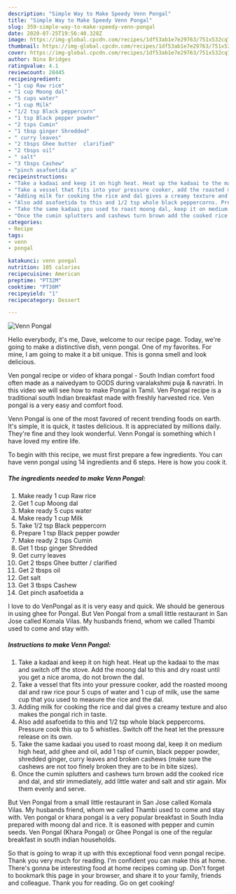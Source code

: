 ```yaml
---
description: "Simple Way to Make Speedy Venn Pongal"
title: "Simple Way to Make Speedy Venn Pongal"
slug: 359-simple-way-to-make-speedy-venn-pongal
date: 2020-07-25T19:56:40.328Z
image: https://img-global.cpcdn.com/recipes/1df53ab1e7e29763/751x532cq70/venn-pongal-recipe-main-photo.jpg
thumbnail: https://img-global.cpcdn.com/recipes/1df53ab1e7e29763/751x532cq70/venn-pongal-recipe-main-photo.jpg
cover: https://img-global.cpcdn.com/recipes/1df53ab1e7e29763/751x532cq70/venn-pongal-recipe-main-photo.jpg
author: Nina Bridges
ratingvalue: 4.1
reviewcount: 28445
recipeingredient:
- "1 cup Raw rice"
- "1 cup Moong dal"
- "5 cups water"
- "1 cup Milk"
- "1/2 tsp Black peppercorn"
- "1 tsp Black pepper powder"
- "2 tsps Cumin"
- "1 tbsp ginger Shredded"
- " curry leaves"
- "2 tbsps Ghee butter  clarified"
- "2 tbsps oil"
- " salt"
- "3 tbsps Cashew"
- "pinch asafoetida a"
recipeinstructions:
- "Take a kadaai and keep it on high heat. Heat up the kadaai to the max and switch off the stove. Add the moong dal to this and dry roast until you get a nice aroma, do not brown the dal."
- "Take a vessel that fits into your pressure cooker, add the roasted moong dal and raw rice pour 5 cups of water and 1 cup of milk, use the same cup that you used to measure the rice and the dal."
- "Adding milk for cooking the rice and dal gives a creamy texture and also makes the pongal rich in taste."
- "Also add asafoetida to this and 1/2 tsp whole black peppercorns. Pressure cook this up to 5 whistles. Switch off the heat let the pressure release on its own."
- "Take the same kadaai you used to roast moong dal, keep it on medium high heat, add ghee and oil, add 1 tsp of cumin, black pepper powder, shredded ginger, curry leaves and broken cashews (make sure the cashews are not too finely broken they are to be in bite sizes)."
- "Once the cumin splutters and cashews turn brown add the cooked rice and dal, and stir immediately, add little water and salt and stir again. Mix them evenly and serve."
categories:
- Recipe
tags:
- venn
- pongal

katakunci: venn pongal 
nutrition: 105 calories
recipecuisine: American
preptime: "PT32M"
cooktime: "PT30M"
recipeyield: "1"
recipecategory: Dessert

---
```



![Venn Pongal](https://img-global.cpcdn.com/recipes/1df53ab1e7e29763/751x532cq70/venn-pongal-recipe-main-photo.jpg)

Hello everybody, it's me, Dave, welcome to our recipe page. Today, we're going to make a distinctive dish, venn pongal. One of my favorites. For mine, I am going to make it a bit unique. This is gonna smell and look delicious.

Ven pongal recipe or video of khara pongal - South Indian comfort food often made as a naivedyam to GODS during varalakshmi puja &amp; navratri. In this video we will see how to make Pongal in Tamil. Ven Pongal recipe is a traditional south Indian breakfast made with freshly harvested rice. Ven pongal is a very easy and comfort food.

Venn Pongal is one of the most favored of recent trending foods on earth. It's simple, it is quick, it tastes delicious. It is appreciated by millions daily. They're fine and they look wonderful. Venn Pongal is something which I have loved my entire life.


To begin with this recipe, we must first prepare a few ingredients. You can have venn pongal using 14 ingredients and 6 steps. Here is how you cook it.

<!--inarticleads1-->

##### The ingredients needed to make Venn Pongal:

1. Make ready 1 cup Raw rice
1. Get 1 cup Moong dal
1. Make ready 5 cups water
1. Make ready 1 cup Milk
1. Take 1/2 tsp Black peppercorn
1. Prepare 1 tsp Black pepper powder
1. Make ready 2 tsps Cumin
1. Get 1 tbsp ginger Shredded
1. Get  curry leaves
1. Get 2 tbsps Ghee butter / clarified
1. Get 2 tbsps oil
1. Get  salt
1. Get 3 tbsps Cashew
1. Get pinch asafoetida a


I love to do VenPongal as it is very easy and quick. We should be generous in using ghee for Pongal. But Ven Pongal from a small little restaurant in San Jose called Komala Vilas. My husbands friend, whom we called Thambi used to come and stay with. 

<!--inarticleads2-->

##### Instructions to make Venn Pongal:

1. Take a kadaai and keep it on high heat. Heat up the kadaai to the max and switch off the stove. Add the moong dal to this and dry roast until you get a nice aroma, do not brown the dal.
1. Take a vessel that fits into your pressure cooker, add the roasted moong dal and raw rice pour 5 cups of water and 1 cup of milk, use the same cup that you used to measure the rice and the dal.
1. Adding milk for cooking the rice and dal gives a creamy texture and also makes the pongal rich in taste.
1. Also add asafoetida to this and 1/2 tsp whole black peppercorns. Pressure cook this up to 5 whistles. Switch off the heat let the pressure release on its own.
1. Take the same kadaai you used to roast moong dal, keep it on medium high heat, add ghee and oil, add 1 tsp of cumin, black pepper powder, shredded ginger, curry leaves and broken cashews (make sure the cashews are not too finely broken they are to be in bite sizes).
1. Once the cumin splutters and cashews turn brown add the cooked rice and dal, and stir immediately, add little water and salt and stir again. Mix them evenly and serve.


But Ven Pongal from a small little restaurant in San Jose called Komala Vilas. My husbands friend, whom we called Thambi used to come and stay with. Ven pongal or khara pongal is a very popular breakfast in South India prepared with moong dal and rice. It is easoned with pepper and cumin seeds. Ven Pongal (Khara Pongal) or Ghee Pongal is one of the regular breakfast in south indian households. 

So that is going to wrap it up with this exceptional food venn pongal recipe. Thank you very much for reading. I'm confident you can make this at home. There's gonna be interesting food at home recipes coming up. Don't forget to bookmark this page in your browser, and share it to your family, friends and colleague. Thank you for reading. Go on get cooking!
